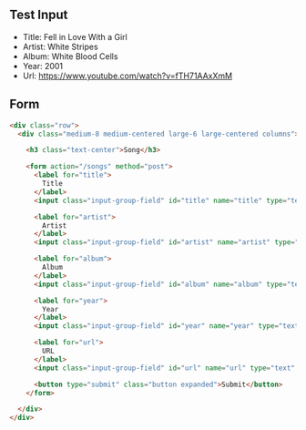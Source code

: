 ## Test Input

* Title: Fell in Love With a Girl
* Artist: White Stripes
* Album: White Blood Cells
* Year: 2001
* Url: https://www.youtube.com/watch?v=fTH71AAxXmM


## Form

```html
<div class="row">
  <div class="medium-8 medium-centered large-6 large-centered columns">

    <h3 class="text-center">Song</h3>

    <form action="/songs" method="post">
      <label for="title">
        Title
      </label>
      <input class="input-group-field" id="title" name="title" type="text" />

      <label for="artist">
        Artist
      </label>
      <input class="input-group-field" id="artist" name="artist" type="text" />

      <label for="album">
        Album
      </label>
      <input class="input-group-field" id="album" name="album" type="text" />

      <label for="year">
        Year
      </label>
      <input class="input-group-field" id="year" name="year" type="text" />

      <label for="url">
        URL
      </label>
      <input class="input-group-field" id="url" name="url" type="text" />

      <button type="submit" class="button expanded">Submit</button>
    </form>

  </div>
</div>
```
